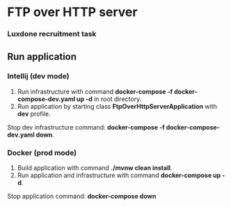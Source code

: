# FTP over HTTP server
### Luxdone recruitment task

## Run application

### Intellij (dev mode)

1. Run infrastructure with command **docker-compose -f docker-compose-dev.yaml up -d** in root directory.
2. Run application by starting class **FtpOverHttpServerApplication** with **dev** profile.

Stop dev infrastructure command: **docker-compose -f docker-compose-dev.yaml down**.

### Docker (prod mode)

1. Build application with command **./mvnw clean install**.
2. Run application and infrastructure with command **docker-compose up -d**.

Stop application command: **docker-compose down**